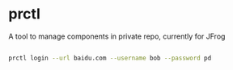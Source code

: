 # prctl
A tool to manage components in private repo, currently for JFrog





```bash

prctl login --url baidu.com --username bob --password pd
```